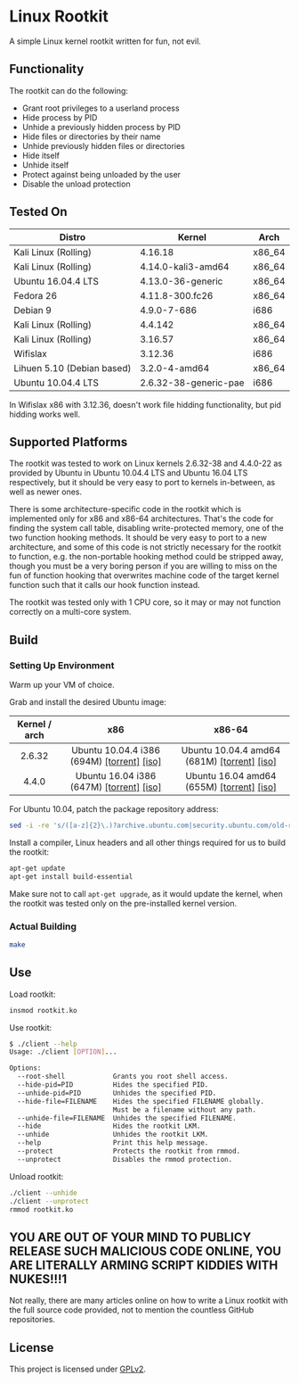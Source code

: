 # Linux Rootkit

A simple Linux kernel rootkit written for fun, not evil.

## Functionality

The rootkit can do the following:

- Grant root privileges to a userland process
- Hide process by PID
- Unhide a previously hidden process by PID
- Hide files or directories by their name
- Unhide previously hidden files or directories
- Hide itself
- Unhide itself
- Protect against being unloaded by the user
- Disable the unload protection

## Tested On

|           Distro            |          Kernel         |    Arch    |
|-----------------------------|-------------------------|------------|
| Kali Linux (Rolling)        |  4.16.18                |   x86_64   |
| Kali Linux (Rolling)        |  4.14.0-kali3-amd64     |   x86_64   |
| Ubuntu 16.04.4 LTS          |  4.13.0-36-generic      |   x86_64   |
| Fedora 26                   |  4.11.8-300.fc26        |   x86_64   |
| Debian 9                    |  4.9.0-7-686            |   i686     |
| Kali Linux (Rolling)        |  4.4.142                |   x86_64   |
| Kali Linux (Rolling)        |  3.16.57                |   x86_64   |
| Wifislax                    |  3.12.36                |   i686     |
| Lihuen 5.10 (Debian based)  |  3.2.0-4-amd64          |   x86_64   |
| Ubuntu 10.04.4 LTS          |  2.6.32-38-generic-pae  |   i686     |

In Wifislax x86 with 3.12.36, doesn't work file hidding functionality, but pid hidding works well.


## Supported Platforms

The rootkit was tested to work on Linux kernels 2.6.32-38 and 4.4.0-22 as provided by Ubuntu in Ubuntu 10.04.4 LTS and Ubuntu 16.04 LTS respectively, but it should be very easy to port to kernels in-between, as well as newer ones.

There is some architecture-specific code in the rootkit which is implemented only for x86 and x86-64 architectures.
That's the code for finding the system call table, disabling write-protected memory, one of the two function hooking methods.
It should be very easy to port to a new architecture, and some of this code is not strictly necessary for the rootkit to function, e.g. the non-portable hooking method could be stripped away, though you must be a very boring person if you are willing to miss on the fun of function hooking that overwrites machine code of the target kernel function such that it calls our hook function instead.

The rootkit was tested only with 1 CPU core, so it may or may not function correctly on a multi-core system.

## Build

### Setting Up Environment

Warm up your VM of choice.

Grab and install the desired Ubuntu image:

| Kernel / arch |         x86         |        x86-64        |
|:-------------:|:-------------------:|:--------------------:|
|     2.6.32    | Ubuntu 10.04.4 i386 (694M) [[torrent]](http://old-releases.ubuntu.com/releases/10.04.0/ubuntu-10.04.4-server-i386.iso.torrent) [[iso]](http://old-releases.ubuntu.com/releases/10.04.0/ubuntu-10.04.4-server-i386.iso) | Ubuntu 10.04.4 amd64 (681M) [[torrent]](http://old-releases.ubuntu.com/releases/10.04.0/ubuntu-10.04.4-server-amd64.iso.torrent) [[iso]](http://old-releases.ubuntu.com/releases/10.04.0/ubuntu-10.04.4-server-amd64.iso) |
|     4.4.0     | Ubuntu 16.04 i386 (647M) [[torrent]](http://old-releases.ubuntu.com/releases/16.04.0/ubuntu-16.04-server-i386.iso.torrent) [[iso]](http://old-releases.ubuntu.com/releases/16.04.0/ubuntu-16.04-server-i386.iso) |  Ubuntu 16.04 amd64 (655M) [[torrent]](http://old-releases.ubuntu.com/releases/16.04.0/ubuntu-16.04-server-amd64.iso.torrent) [[iso]](http://old-releases.ubuntu.com/releases/16.04.0/ubuntu-16.04-server-amd64.iso) |

For Ubuntu 10.04, patch the package repository address:

```sh
sed -i -re 's/([a-z]{2}\.)?archive.ubuntu.com|security.ubuntu.com/old-releases.ubuntu.com/g' /etc/apt/sources.list
```

Install a compiler, Linux headers and all other things required for us to build the rootkit:

```sh
apt-get update
apt-get install build-essential
```

Make sure not to call `apt-get upgrade`, as it would update the kernel, when the rootkit was tested only on the pre-installed kernel version.

### Actual Building

```sh
make
```

## Use

Load rootkit:

```sh
insmod rootkit.ko
```

Use rootkit:

```sh
$ ./client --help
Usage: ./client [OPTION]...

Options:
  --root-shell            Grants you root shell access.
  --hide-pid=PID          Hides the specified PID.
  --unhide-pid=PID        Unhides the specified PID.
  --hide-file=FILENAME    Hides the specified FILENAME globally.
                          Must be a filename without any path.
  --unhide-file=FILENAME  Unhides the specified FILENAME.
  --hide                  Hides the rootkit LKM.
  --unhide                Unhides the rootkit LKM.
  --help                  Print this help message.
  --protect               Protects the rootkit from rmmod.
  --unprotect             Disables the rmmod protection.
```

Unload rootkit:

```sh
./client --unhide
./client --unprotect
rmmod rootkit.ko
```

## YOU ARE OUT OF YOUR MIND TO PUBLICY RELEASE SUCH MALICIOUS CODE ONLINE, YOU ARE LITERALLY ARMING SCRIPT KIDDIES WITH NUKES!!!1
Not really, there are many articles online on how to write a Linux rootkit with the full source code provided, not to mention the countless GitHub repositories.

## License
This project is licensed under [GPLv2](LICENSE).
